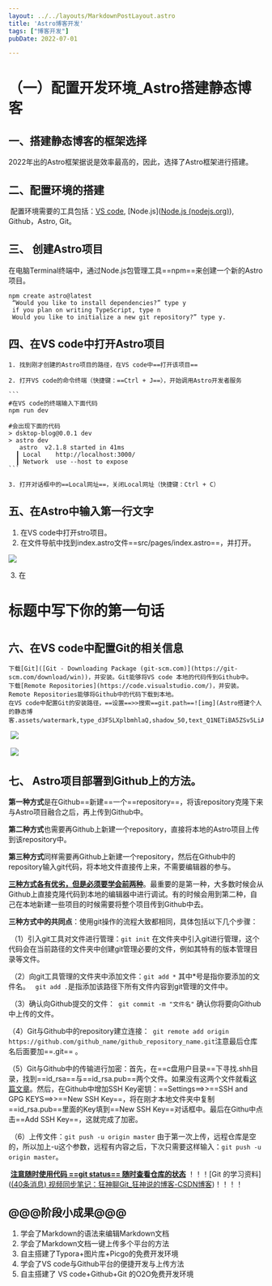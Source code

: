```yaml
---
layout: ../../layouts/MarkdownPostLayout.astro
title: 'Astro博客开发'
tags: ["博客开发"]
pubDate: 2022-07-01

---
```

# （一）配置开发环境_Astro搭建静态博客

## 一、搭建静态博客的框架选择

​	2022年出的Astro框架据说是效率最高的，因此，选择了Astro框架进行搭建。

## 二、配置环境的搭建

​	配置环境需要的工具包括：[VS code](https://az764295.vo.msecnd.net/stable/ee2b180d582a7f601fa6ecfdad8d9fd269ab1884/VSCodeUserSetup-x64-1.76.2.exe), [Node.js]([Node.js (nodejs.org)](https://nodejs.org/en)), Github，Astro, Git。

## 三、 创建Astro项目

​	在电脑Terminal终端中，通过Node.js包管理工具==npm==来创建一个新的Astro项目。

```
npm create astro@latest
 “Would you like to install dependencies?” type y
 if you plan on writing TypeScript, type n
 Would you like to initialize a new git repository?” type y.
```

## 四、在VS code中打开Astro项目

	1. 找到刚才创建的Astro项目的路径，在VS code中==打开该项目==
	
	2. 打开VS code的命令终端（快捷键：==Ctrl + J==），开始调用Astro开发者服务
	
	```
	#在VS code的终端输入下面代码
	npm run dev
	
	#会出现下面的代码
	> dsktop-blog@0.0.1 dev
	> astro dev
	   astro  v2.1.8 started in 41ms
	  ┃ Local    http://localhost:3000/
	  ┃ Network  use --host to expose
	```
	
	3. 打开对话框中的==Local网址==，关闭Local网址（快捷键：Ctrl + C）

## 五、在Astro中输入第一行文字

1. 在VS code中打开stro项目。
2. 在文件导航中找到index.astro文件==src/pages/index.astro==，并打开。

![](（一）配置开发环境_Astro静态博客.assets/image-20230330101346482.png)

​	3. 在<h1>标题中写下你的第一句话<h1>

## 六、在VS code中配置Git的相关信息

 	下载[Git]([Git - Downloading Package (git-scm.com)](https://git-scm.com/download/win))，并安装。Git能够将VS code 本地的代码传到Github中。
 	下载[Remote Repositories](https://code.visualstudio.com/)，并安装。Remote Repositories能够将Github中的代码下载到本地。
 	在VS code中配置Git的安装路径，==设置==>>搜索==git.path==![img](Astro搭建个人的静态博客.assets/watermark,type_d3F5LXplbmhlaQ,shadow_50,text_Q1NETiBA5ZSv5LiA55qE6Zi_6YeR,size_20,color_FFFFFF,t_70,g_se,x_16.png)

​	![](（一）配置开发环境_Astro静态博客.assets/watermark,type_d3F5LXplbmhlaQ,shadow_50,text_Q1NETiBA5ZSv5LiA55qE6Zi_6YeR,size_20,color_FFFFFF,t_70,g_se,x_16-16801836291232.png)

​		![](（一）配置开发环境_Astro静态博客.assets/watermark,type_d3F5LXplbmhlaQ,shadow_50,text_Q1NETiBA5ZSv5LiA55qE6Zi_6YeR,size_20,color_FFFFFF,t_70,g_se,x_16-16801836537194.png)

## 七、 Astro项目部署到Github上的方法。

​	**第一种方式**是在Github==新建==一个==repository==，将该repository克隆下来与Astro项目融合之后，再上传到Github中。

​	**第二种方式**也需要再Github上新建一个repository，直接将本地的Astro项目上传到该repository中。

​	**第三种方式**同样需要再Github上新建一个repository，然后在Github中的repository输入git代码，将本地文件直接传上来，不需要编辑器的参与。

​	<u>**三种方式各有优劣，但是必须要学会前两种**</u>。最重要的是第一种，大多数时候会从Github上直接克隆代码到本地的编辑器中进行调试。有的时候会用到第二种，自己在本地新建一些项目的时候需要将整个项目传到Github中去。

​	**三种方式中的共同点**：使用git操作的流程大致都相同，具体包括以下几个步骤：

​	（1）引入git工具对文件进行管理：`git init` 在文件夹中引入git进行管理，这个代码会在当前路径的文件夹中创建git管理必要的文件，例如其特有的版本管理目录等文件。

​	（2）向git工具管理的文件夹中添加文件：`git add *` 其中*号是指你要添加的文件名。 ` git add .`是指添加该路径下所有文件内容到git管理的文件中。

​	（3）确认向Github提交的文件：` git commit -m "文件名"` 确认你将要向Github中上传的文件。

​	（4）Git与Github中的repository建立连接：` git remote add origin https://github.com/github_name/github_repository_name.git`注意最后仓库名后面要加==.git== 。

​	（5）Git与Github中的传输进行加密：首先，在==c盘用户目录==下寻找.shh目录，找到==id_rsa==与==id_rsa.pub==两个文件。如果没有这两个文件就看[这篇文章](https://cloud.tencent.com/developer/article/1504684#)。然后，在Github中增加SSH Key密钥：==Settings==>>==SSH and GPG KEYS==>>==New SSH Key==，将在刚才本地文件夹中复制==id_rsa.pub==里面的Key填到==New SSH Key==对话框中。最后在Githu中点击==Add SSH Key==，这就完成了加密。

​	（6）上传文件：`git push -u origin master` 由于第一次上传，远程仓库是空的，所以加上-u这个参数，远程有内容之后，下次只需要这样输入：`git push -u origin master`。

​	**<u>注意随时使用代码   ==git status==  随时查看仓库的状态</u>**	！！！[Git 的学习资料]([(40条消息) 视频同步笔记：狂神聊Git_狂神说的博客-CSDN博客](https://blog.csdn.net/qq_33369905/article/details/106647320))！！！！

## @@@阶段小成果@@@

1. 学会了Markdown的语法来编辑Markdown文档
2. 学会了Markdown文档一键上传多个平台的方法
3. 自主搭建了Typora+图片库+Picgo的免费开发环境
4. 学会了VS code与Github平台的便捷开发与上传方法
5. 自主搭建了 VS code+Github+Git 的O2O免费开发环境

